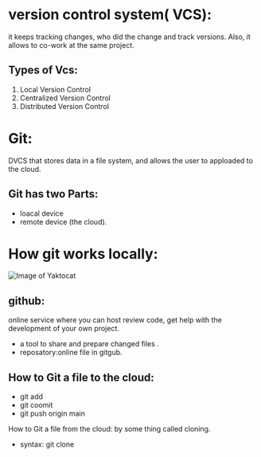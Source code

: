 # version control system( VCS):
it keeps tracking changes, who did the change and track versions.
Also, it allows to co-work at the same project.
## Types of Vcs:
1. Local Version Control
2. Centralized Version Control 
3. Distributed Version Control

# Git: 
DVCS that stores data in a file system, and allows the user to apploaded to the cloud.

## Git has two Parts:
- loacal device 
- remote device (the cloud).

# How git works locally:
![Image of Yaktocat](https://blog.udemy.com/wp-content/uploads/2015/08/image006.png)

## github: 
online service where you can host review code, get help with the development of your own project.
  - a tool to share and prepare changed files .
  - reposatory:online file in gitgub. 

## How to Git a file to the cloud:
* git add
* git coomit 
* git push origin main

How to Git a file from the cloud:
 by some thing called cloning.
 * syntax: git clone <URL>
